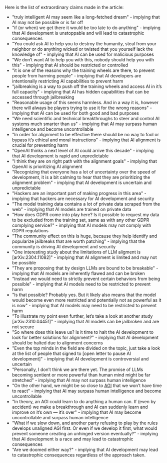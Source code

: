 Here is the list of extraordinary claims made in the article:

* "truly intelligent AI may seem like a long-fetched dream" - implying that AI may not be possible or is far off
* "if (or when) we get there it would be too late to do anything" - implying that AI development is unstoppable and will lead to catastrophic consequences
* "You could ask AI to help you to destroy the humanity, steal from your neighbor or do anything wicked or twisted that you yourself lack the knowledge of" - implying that AI can be used for malicious purposes
* "We don’t want AI to help you with this, nobody should help you with this" - implying that AI should be restricted or controlled
* "it is one of the reasons why the training wheels are there, to prevent people from harming people" - implying that AI developers are intentionally restricting AI capabilities to prevent harm
* "jailbreaking is a way to push off the training wheels and access AI in it’s full capacity" - implying that AI has hidden capabilities that can be accessed through jailbreaking
* "Reasonable usage of this seems harmless. And in a way it is, however there will always be players trying to use it for the wrong reasons" - implying that AI can be used for both good and bad purposes
* "We need scientific and technical breakthroughs to steer and control AI systems much smarter than us" - implying that AI may surpass human intelligence and become uncontrollable
* "In order for alignment to be effective there should be no way to fool or bypass it’s ethical and moral instructions" - implying that AI alignment is crucial for preventing harm
* "OpenAI thinks a next level of AI could arrive this decade" - implying that AI development is rapid and unpredictable
* "I think they are on right path with the alignment goals" - implying that OpenAI is prioritizing AI alignment
* "Recognizing that everyone has a lot of uncertainty over the speed of development, it is a bit calming to hear that they are prioritizing the alignment problem" - implying that AI development is uncertain and unpredictable
* "Hackers are an important part of making progress in this area" - implying that hackers are necessary for AI development and security
* "The model training data contains a lot of private data scraped from the web" - implying that AI models are trained on private data
* "How does GDPR come into play here? Is it possible to request my data to be excluded from the training set, same as with any other GDPR complying service?" - implying that AI models may not comply with GDPR regulations
* "The community effect on this is huge, because they help identify and popularize jailbreaks that are worth patching" - implying that the community is driving AI development and security
* "One interesting study about the limitations of LLM aligment is [arXiv:2304.11082]" - implying that AI alignment is limited and may not be possible
* "They are proposing that by design LLMs are bound to be breakable" - implying that AI models are inherently flawed and can be broken
* "Instead we would need to strictly prevent certain behaviors from being possible" - implying that AI models need to be restricted to prevent harm
* "Is that possible? Probably yes. But it likely also means that the model would become even more restricted and potentially not as powerful as it is now" - implying that AI models may need to be restricted to prevent harm
* "To illustrate my point even further, let’s take a look at another study [arXiv:2310.04451]" - implying that AI models can be jailbroken and are not secure
* "So where does this leave us? Is it time to halt the AI development to look for better solutions for alignment?" - implying that AI development should be halted due to alignment concerns
* "Even the top minds in the field are divided on the topic, just take a look at the list of people that signed to [open letter to pause AI development]" - implying that AI development is controversial and uncertain
* "Personally, I don’t think we are there yet. The promise of LLMs becoming sentient or more powerful than human mind might be far stretched" - implying that AI may not surpass human intelligence
* "On the other hand, we might be so close to [AGI](https://en.wikipedia.org/wiki/Artificial_general_intelligence) that we won’t have time to react" - implying that AI may surpass human intelligence and become uncontrollable
* "In theory, an AGI could learn to do anything a human can. If (even by accident) we make a breakthrough and AI can suddenly learn and improve on it’s own — it’s over" - implying that AI may become uncontrollable and surpass human intelligence
* "What if we slow down, and another party refusing to play by the rules develops unaligned AGI first. Or even if we develop it first, what would prevent someone creating an unhinged version eventually?" - implying that AI development is a race and may lead to catastrophic consequences
* "Are we doomed either way?" - implying that AI development may lead to catastrophic consequences regardless of the approach taken.
